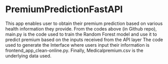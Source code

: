 # PremiumPredictionFastAPI
This app enables user to obtain their premium prediction based on various health information they provide.
From the codes above (in Github repo), main.py is the code used to train the Random Forest model and use it to predict premium based on the inputs received from the API layer
The code used to generate the Interface where users input their information is frontend_app_clean-online.py.
Finally, Medicalpremium.csv is the underlying data used.
